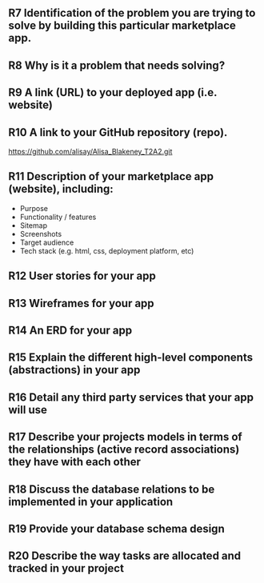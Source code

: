 ## R7	Identification of the problem you are trying to solve by building this particular marketplace app.

## R8	Why is it a problem that needs solving?

## R9	A link (URL) to your deployed app (i.e. website)

## R10	A link to your GitHub repository (repo).

https://github.com/alisay/Alisa_Blakeney_T2A2.git

## R11	Description of your marketplace app (website), including:
- Purpose
- Functionality / features
- Sitemap
- Screenshots
- Target audience
- Tech stack (e.g. html, css, deployment platform, etc)

## R12	User stories for your app

## R13	Wireframes for your app

## R14	An ERD for your app

## R15	Explain the different high-level components (abstractions) in your app

## R16	Detail any third party services that your app will use

## R17	Describe your projects models in terms of the relationships (active record associations) they have with each other

## R18	Discuss the database relations to be implemented in your application

## R19	Provide your database schema design

## R20	Describe the way tasks are allocated and tracked in your project

